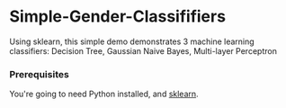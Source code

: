 # Simple-Gender-Classififiers
Using sklearn, this simple demo demonstrates 3 machine learning classifiers: Decision Tree, Gaussian Naive Bayes, Multi-layer Perceptron

### Prerequisites

You're going to need Python installed, and [sklearn](http://scikit-learn.org/stable/install.html "Installation for sklearn").
